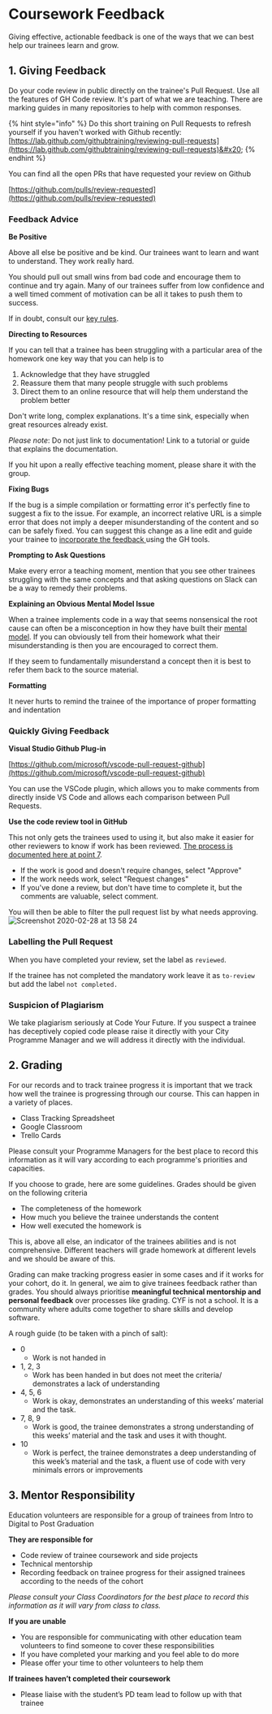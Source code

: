 # Coursework Feedback

Giving effective, actionable feedback is one of the ways that we can best help our trainees learn and grow.

## 1. Giving Feedback

Do your code review in public directly on the trainee's Pull Request. Use all the features of GH Code review. It's part of what we are teaching. There are marking guides in many repositories to help with common responses.

{% hint style="info" %}
Do this short training on Pull Requests to refresh yourself if you haven't worked with Github recently: [https://lab.github.com/githubtraining/reviewing-pull-requests](https://lab.github.com/githubtraining/reviewing-pull-requests)&#x20;
{% endhint %}

You can find all the open PRs that have requested your review on Github&#x20;

[https://github.com/pulls/review-requested](https://github.com/pulls/review-requested)

### Feedback Advice

**Be Positive**

Above all else be positive and be kind. Our trainees want to learn and want to understand. They work really hard.

You should pull out small wins from bad code and encourage them to continue and try again. Many of our trainees suffer from low confidence and a well timed comment of motivation can be all it takes to push them to success.

If in doubt, consult our [key rules](https://github.com/CodeYourFuture/DocsV2/tree/600f9105c4db70d16abccc962441cf765c539a18/volunteers/education/teaching-tips/README.md#the-rules).

**Directing to Resources**

If you can tell that a trainee has been struggling with a particular area of the homework one key way that you can help is to

1. Acknowledge that they have struggled
2. Reassure them that many people struggle with such problems
3. Direct them to an online resource that will help them understand the problem better

Don't write long, complex explanations. It's a time sink, especially when great resources already exist.

_Please note_: Do not just link to documentation! Link to a tutorial or guide that explains the documentation.

If you hit upon a really effective teaching moment, please share it with the group.

**Fixing Bugs**

If the bug is a simple compilation or formatting error it's perfectly fine to suggest a fix to the issue. For example, an incorrect relative URL is a simple error that does not imply a deeper misunderstanding of the content and so can be safely fixed. You can suggest this change as a line edit and guide your trainee to [incorporate the feedback ](https://docs.github.com/en/github/collaborating-with-pull-requests/reviewing-changes-in-pull-requests/incorporating-feedback-in-your-pull-request)using the GH tools.

**Prompting to Ask Questions**

Make every error a teaching moment, mention that you see other trainees struggling with the same concepts and that asking questions on Slack can be a way to remedy their problems.

**Explaining an Obvious Mental Model Issue**

When a trainee implements code in a way that seems nonsensical the root cause can often be a misconception in how they have built their [mental model](https://teachtogether.tech/#s:models). If you can obviously tell from their homework what their misunderstanding is then you are encouraged to correct them.&#x20;

If they seem to fundamentally misunderstand a concept then it is best to refer them back to the source material.

**Formatting**

It never hurts to remind the trainee of the importance of proper formatting and indentation

### Quickly Giving Feedback

**Visual Studio Github Plug-in**

[https://github.com/microsoft/vscode-pull-request-github](https://github.com/microsoft/vscode-pull-request-github)

You can use the VSCode plugin, which allows you to make comments from directly inside VS Code and allows each comparison between Pull Requests.

**Use the code review tool in GitHub**

This not only gets the trainees used to using it, but also make it easier for other reviewers to know if work has been reviewed. [The process is documented here at point 7](https://help.github.com/en/github/collaborating-with-issues-and-pull-requests/reviewing-proposed-changes-in-a-pull-request).

* If the work is good and doesn't require changes, select "Approve"
* If the work needs work, select "Request changes"
* If you've done a review, but don't have time to complete it, but the comments are valuable, select comment.

You will then be able to filter the pull request list by what needs approving. ![Screenshot 2020-02-28 at 13 58 24](https://user-images.githubusercontent.com/31692/75577343-bbf1da00-5a59-11ea-9608-b4b880585d25.png)

### Labelling the Pull Request

When you have completed your review, set the label as `reviewed`.

If the trainee has not completed the mandatory work leave it as `to-review` but add the label `not completed.`

### Suspicion of Plagiarism

We take plagiarism seriously at Code Your Future.  If you suspect a trainee has deceptively copied code please raise it directly with your City Programme Manager and we will address it directly with the individual.

## 2. Grading

For our records and to track trainee progress it is important that we track how well the trainee is progressing through our course. This can happen in a variety of places.

* Class Tracking Spreadsheet
* Google Classroom
* Trello Cards

Please consult your Programme Managers for the best place to record this information as it will vary according to each programme's priorities and capacities.

If you choose to grade, here are some guidelines. Grades should be given on the following criteria

* The completeness of the homework
* How much you believe the trainee understands the content
* How well executed the homework is

This is, above all else, an indicator of the trainees  abilities and is not comprehensive. Different teachers will grade homework at different levels and we should be aware of this.

Grading can make tracking progress easier in some cases and if it works for your cohort, do it. In general, we aim to give trainees feedback rather than grades. You should always prioritise **meaningful technical mentorship and personal feedback** over processes like grading. CYF is not a school. It is a community where adults come together to share skills and develop software.&#x20;

A rough guide (to be taken with a pinch of salt):

* 0
  * Work is not handed in
* 1, 2, 3
  * Work has been handed in but does not meet the criteria/ demonstrates a lack of understanding
* 4, 5, 6
  * Work is okay, demonstrates an understanding of this weeks’ material and the task.
* 7, 8, 9
  * Work is good, the trainee demonstrates a strong understanding of this weeks’ material and the task and uses it with thought.
* 10
  * Work is perfect, the trainee demonstrates a deep understanding of this week’s material and the task, a fluent use of code with very minimals errors or improvements

## 3. Mentor Responsibility

Education volunteers are responsible for a group of trainees from Intro to Digital to Post Graduation&#x20;

**They are responsible for**

* Code review of trainee coursework and side projects
* Technical mentorship
* Recording feedback on trainee progress for their assigned trainees according to the needs of the cohort

_Please consult your Class Coordinators for the best place to record this information as it will vary from class to class._

**If you are unable**

* You are responsible for communicating with other education team volunteers to find someone to cover these responsibilities
* If you have completed your marking and you feel able to do more
* Please offer your time to other volunteers to help them

**If trainees haven’t completed their coursework**

* Please liaise with the student’s PD team lead to follow up with that trainee
